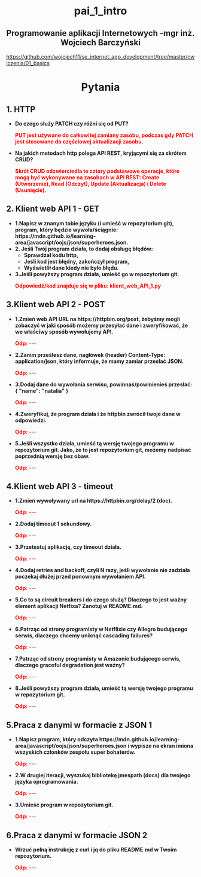 <body>

 <h1><center>pai_1_intro</center></h1>

<h2><center>Programowanie aplikacji Internetowych -mgr inż. Wojciech Barczyński</center></h2>

<href>https://github.com/wojciech11/se_internet_app_development/tree/master/cwiczenia/01_basics</href>

<h1><b><center>Pytania</center></b></h1>

<h2>1. HTTP</h2>
<ul>
<li><b>Do czego służy PATCH czy różni się od PUT?</b>
<p style ="color:red"><b>PUT jest używane do całkowitej zamiany zasobu, podczas gdy PATCH jest stosowane do częściowej aktualizacji zasobu.</b></p>
<li><b>Na jakich metodach http polega API REST, kryjącymi się za skrótem CRUD?</b>
<p style ="color:red"><b>Skrót CRUD odzwierciedla te cztery podstawowe operacje, które mogą być wykonywane na zasobach w API REST: Create (Utworzenie), Read (Odczyt), Update (Aktualizacja) i Delete (Usunięcie). </b></p>
</ul>

<h2>2. Klient web API 1 - GET</h2>
<ul>
<li><b>1.Napisz w znanym tobie języku (i umieść w repozytorium git), program, który będzie wywoła/ściągnie: https://mdn.github.io/learning-area/javascript/oojs/json/superheroes.json.</b>

<li><b>2. Jeśli Twój program działa, to dodaj obsługę błędów:

<ul>
<li>Sprawdzał kodu http,
<li>Jeśli kod jest błędny, zakończył program,
<li>Wyświetlił dane kiedy nie było błędu.</b>
</ul>

<li><b>3.Jeśli powyższy program działa, umieść go w repozytorium git.</b>
<p style ="color:red"><b>Odpowiedź/kod znajduje się w pliku: klient_web_API_1.py</b></p>
</ul>

<h2>3.Klient web API 2 - POST</h2>
<ul>
<li><b>1.Zmień web API URL na https://httpbin.org/post, żebyśmy mogli zobaczyć w jaki sposób możemy przesyłać dane i zweryfikować, że we właściwy sposób wywołujemy API.</b>
<p style ="color:red"><b>Odp: </b>---</p>
<li><b>2.Zanim prześlesz dane, nagłówek (header) Content-Type: application/json, który informuje, że mamy zamiar przesłać JSON.</b>
<p style ="color:red"><b>Odp: </b>---</p>
<li><b>3.Dodaj dane do wywołania serwisu, powinnaś/powinienieś przesłać:
{
"name": "natalia"
}
</b>
<p style ="color:red"><b>Odp: </b>---</p>
<li><b>4.Zweryfikuj, że program działa i że httpbin zwrócił twoje dane w odpowiedzi.</b>
<p style ="color:red"><b>Odp: </b>---</p>
<li><b>5.Jeśli wszystko działa, umieść tą wersję twojego programu w repozytorium git. Jako, że to jest repozytorium git, możemy nadpisać poprzednią wersję bez obaw.</b>
<p style ="color:red"><b>Odp: </b>---</p>
</ul>

<h2>4.Klient web API 3 - timeout</h2>
<ul>
<li><b>1.Zmień wywoływany url na https://httpbin.org/delay/2 (doc).</b>
<p style ="color:red"><b>Odp: </b>---</p>
<li><b>2.Dodaj timeout 1 sekundowy.</b>
<p style ="color:red"><b>Odp: </b>---</p>
<li><b>3.Przetestuj aplikację, czy timeout działa.</b>
<p style ="color:red"><b>Odp: </b>---</p>
<li><b>4.Dodaj retries and backoff, czyli N razy, jeśli wywołanie nie zadziała poczekaj dłużej przed ponownym wywołaniem API.</b>
<p style ="color:red"><b>Odp: </b>---</p>
<li><b>5.Co to są circuit breakers i do czego służą? Dlaczego to jest ważny element aplikacji Netfixa? Zanotuj w README.md.</b>
<p style ="color:red"><b>Odp: </b>---</p>
<li><b>6.Patrząc od strony programisty w Netflixie czy Allegro budującego serwis, dlaczego chcemy uniknąć cascading failures?</b>
<p style ="color:red"><b>Odp: </b>---</p>
<li><b>7.Patrząc od strony programisty w Amazonie budującego serwis, dlaczego graceful degradation jest ważny?</b>
<p style ="color:red"><b>Odp: </b>---</p>
<li><b>8.Jeśli powyższy program działa, umieść tą wersję twojego programu w repozytorium git.</b>
<p style ="color:red"><b>Odp: </b>---</p>
</ul>

<h2>5.Praca z danymi w formacie z JSON 1</h2>
<ul>
<li><b>1.Napisz program, który odczyta https://mdn.github.io/learning-area/javascript/oojs/json/superheroes.json i wypisze na ekran imiona wszyskich członków zespołu super bohaterów.</b>
<p style ="color:red"><b>Odp: </b>---</p>
<li><b>2.W drugiej iteracji, wyszukaj bibliotekę jmespath (docs) dla twojego języka oprogramowania.</b>
<p style ="color:red"><b>Odp: </b>---</p>
<li><b>3.Umieść program w repozytorium git.</b>
<p style ="color:red"><b>Odp: </b>---</p>
</ul>

<h2>6.Praca z danymi w formacie JSON 2</h2>
<ul>
<li><b>Wrzuć pełną instrukcję z curl i jq do pliku README.md w Twoim repozytorium.</b>
<p style ="color:red"><b>Odp: </b>---</p>
</ul>

</body>
</html>
